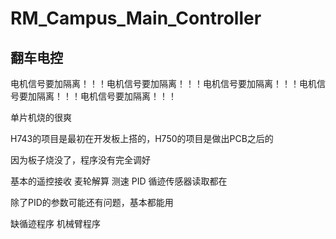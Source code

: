 # RM_Campus_Main_Controller

## 翻车电控

电机信号要加隔离！！！电机信号要加隔离！！！电机信号要加隔离！！！电机信号要加隔离！！！电机信号要加隔离！！！

单片机烧的很爽

H743的项目是最初在开发板上搭的，H750的项目是做出PCB之后的

因为板子烧没了，程序没有完全调好

基本的遥控接收 麦轮解算 测速 PID 循迹传感器读取都在

除了PID的参数可能还有问题，基本都能用

缺循迹程序 机械臂程序